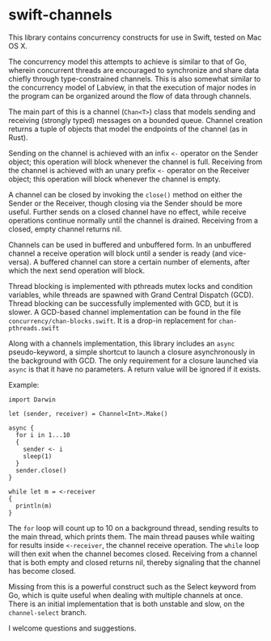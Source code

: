 swift-channels
==============

This library contains concurrency constructs for use in Swift, tested on
Mac OS X.

The concurrency model this attempts to achieve is similar to that of
Go, wherein concurrent threads are encouraged to synchronize and share
data chiefly through type-constrained channels. This is also somewhat
similar to the concurrency model of Labview, in that the execution of
major nodes in the program can be organized around the flow of data
through channels.

The main part of this is a channel (`Chan<T>`) class that models
sending and receiving (strongly typed) messages on a bounded
queue. Channel creation returns a tuple of objects that model
the endpoints of the channel (as in Rust).

Sending on the channel is achieved with an infix `<-` operator on the
Sender object; this operation will block whenever the channel is
full. Receiving from the channel is achieved with an unary prefix `<-`
operator on the Receiver object; this operation will block whenever
the channel is empty.

A channel can be closed by invoking the `close()` method on either the
Sender or the Receiver, though closing via the Sender should be more
useful. Further sends on a closed channel have no effect, while
receive operations continue normally until the channel is
drained. Receiving from a closed, empty channel returns nil.

Channels can be used in buffered and unbuffered form. In an unbuffered
channel a receive operation will block until a sender is ready (and
vice-versa). A buffered channel can store a certain number of
elements, after which the next send operation will block.

Thread blocking is implemented with pthreads mutex locks and condition
variables, while threads are spawned with Grand Central Dispatch
(GCD). Thread blocking can be successfully implemented with GCD, but
it is slower. A GCD-based channel implementation can be found in the
file `concurrency/chan-blocks.swift`. It is a drop-in replacement for
`chan-pthreads.swift`

Along with a channels implementation, this library includes an `async`
pseudo-keyword, a simple shortcut to launch a closure asynchronously
in the background with GCD. The only requirement for a closure
launched via `async` is that it have no parameters. A return value
will be ignored if it exists.

Example:
```
import Darwin

let (sender, receiver) = Channel<Int>.Make()

async {
  for i in 1...10
  {
    sender <- i
    sleep(1)
  }
  sender.close()
}

while let m = <-receiver
{
  println(m)
}
```

The `for` loop will count up to 10 on a background thread, sending
results to the main thread, which prints them. The main thread pauses
while waiting for results inside `<-receiver`, the channel receive
operation. The `while` loop will then exit when the channel becomes
closed. Receiving from a channel that is both empty and closed returns
nil, thereby signaling that the channel has become closed.

Missing from this is a powerful construct such as the Select keyword
from Go, which is quite useful when dealing with multiple channels at
once. There is an initial implementation that is both unstable and
slow, on the `channel-select` branch.

I welcome questions and suggestions.
